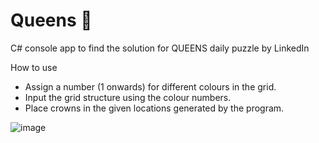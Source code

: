 # Queens 👑

C# console app to find the solution for QUEENS daily puzzle by LinkedIn

How to use
  * Assign a number (1 onwards) for different colours in the grid.
  * Input the grid structure using the colour numbers.
  * Place crowns in the given locations generated by the program.

![image](https://github.com/user-attachments/assets/f294dfaa-65db-4365-8322-594c96c4a31b)

<!-- ![image](https://github.com/user-attachments/assets/32495a1b-5b08-47f0-817f-788340b506b9) -->
